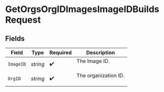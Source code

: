 # GetOrgsOrgIDImagesImageIDBuildsRequest


## Fields

| Field                  | Type                   | Required               | Description            |
| ---------------------- | ---------------------- | ---------------------- | ---------------------- |
| `ImageID`              | *string*               | :heavy_check_mark:     | The Image ID.<br/><br/> |
| `OrgID`                | *string*               | :heavy_check_mark:     | The organization ID.<br/><br/> |